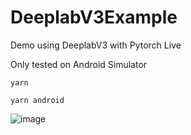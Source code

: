 # DeeplabV3Example
Demo using DeeplabV3 with Pytorch Live

Only tested on Android Simulator

```
yarn
```

```
yarn android
```

![image](https://user-images.githubusercontent.com/49705509/168178453-b5525059-23cb-4c31-a050-9fdff3e1212f.png)
